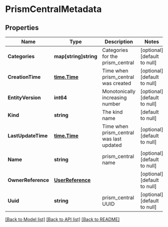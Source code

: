 # PrismCentralMetadata

## Properties
Name | Type | Description | Notes
------------ | ------------- | ------------- | -------------
**Categories** | **map[string]string** | Categories for the prism_central | [optional] [default to null]
**CreationTime** | [**time.Time**](time.Time.md) | Time when prism_central was created | [optional] [default to null]
**EntityVersion** | **int64** | Monotonically increasing number | [optional] [default to null]
**Kind** | **string** | The kind name | [default to null]
**LastUpdateTime** | [**time.Time**](time.Time.md) | Time when prism_central was last updated | [optional] [default to null]
**Name** | **string** | prism_central name | [optional] [default to null]
**OwnerReference** | [**UserReference**](user_reference.md) |  | [optional] [default to null]
**Uuid** | **string** | prism_central UUID | [optional] [default to null]

[[Back to Model list]](../README.md#documentation-for-models) [[Back to API list]](../README.md#documentation-for-api-endpoints) [[Back to README]](../README.md)
